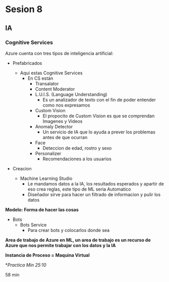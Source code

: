 # Sesion 8
## IA

### Cognitive Services

Azure cuenta con tres tipos de inteligencia artificial:

- Prefabricados
	- Aqui estas Cognitive Services
		- En CS están
			- Transalator
			- Content Moderator
			- L.U.I.S. (Language Understanding)
				- Es un analizador de texto con el fin de poder entender como nos expresamos
			- Custom Vision
				- El propocito de Custom Vision es que se comprendan Imagenes y Videos
			- Anomaly Detector
				- Un servicio de IA que lo ayuda a prever los problemas antes de que ocurran
			- Face
				- Deteccion de edad, rostro y sexo
			- Personalizer
				-  Recomendaciones a los usuarios

- Creacion
	- Machine Learning Studio
		- Le mandamos datos a la IA, los resultados esperados y apartir de eso crea reglas, este tipo de ML seria Automatico 
		- Diseñador sirve para hacer un filtrado de informacion y pulir los datos

**Modelo: Forma de hacer las cosas**

- Bots
	- Bots Service
		- Para crear bots y colocarlos donde sea



**Area de trabajo de Azure en ML, un area de trabajo es un recurso de Azure que nos permite trabajar con los datos y la IA**

**Instancia de Proceso = Maquina Virtual**

**Practica Min 25:10*

58 min